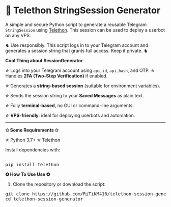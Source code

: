 # 🔐 Telethon StringSession Generator

A simple and secure Python script to generate a reusable Telegram `StringSession` using [Telethon](https://github.com/LonamiWebs/Telethon). This session can be used to deploy a userbot on any VPS.

♞ Use responsibly. This script logs in to your Telegram account and generates a session string that grants full access. Keep it private. ♞



**Cool Thing about SessionGenerator**

✯ Logs into your Telegram account using `api_id`, `api_hash`, and OTP.
✯ Handles **2FA (Two-Step Verification)** if enabled.

✯ Generates a **string-based session** (suitable for environment variables).

✯ Sends the session string to your **Saved Messages** as plain text.

✯ Fully **terminal-based**, no GUI or command-line arguments.

✯ **VPS-friendly**: ideal for deploying userbots and automation.


---

**✩ Some Requirements ✩**

✯ Python 3.7+
✯ Telethon

Install dependencies with:
<pre> 
pip install telethon </pre>

**✪ How To Use Use ✪**

1. Clone the repository or download the script:
<pre>git clone https://github.com/RiTiKM416/telethon-session-generator.git
cd telethon-session-generator




